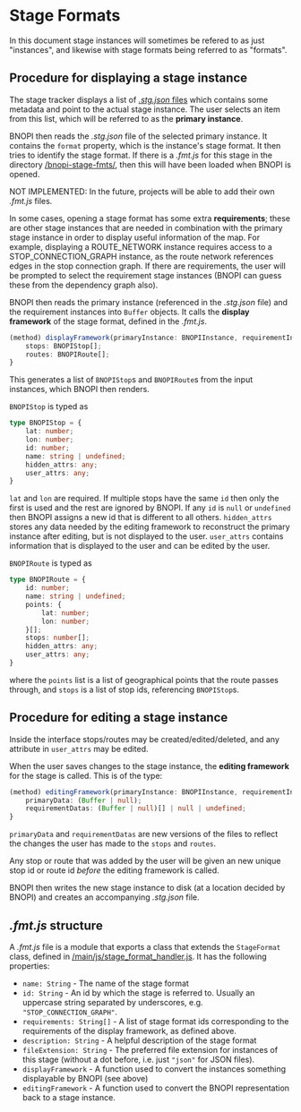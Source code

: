# Stage Formats

In this document stage instances will sometimes be refered to as just "instances", and likewise with stage formats being referred to as "formats".

## Procedure for displaying a stage instance

The stage tracker displays a list of [*.stg.json* files](/projects/test_project/) which contains some metadata and point to the actual stage instance. The user selects an item from this list, which will be referred to as the **primary instance**.

BNOPI then reads the *.stg.json* file of the selected primary instance. It contains the `format` property, which is the instance's stage format. It then tries to identify the stage format. If there is a *.fmt.js* for this stage in the directory [/bnopi-stage-fmts/](/bnopi-stage-fmts/), then this will have been loaded when BNOPI is opened.

NOT IMPLEMENTED: In the future, projects will be able to add their own *.fmt.js* files.

In some cases, opening a stage format has some extra **requirements**; these are other stage instances that are needed in combination with the primary stage instance in order to display useful information of the map. For example, displaying a ROUTE_NETWORK instance requires access to a STOP_CONNECTION_GRAPH instance, as the route network references edges in the stop connection graph. If there are requirements, the user will be prompted to select the requirement stage instances (BNOPI can guess these from the dependency graph also).

BNOPI then reads the primary instance (referenced in the *.stg.json* file) and the requirement instances into `Buffer` objects. It calls the **display framework** of the stage format, defined in the *.fmt.js*.

```typescript
(method) displayFramework(primaryInstance: BNOPIInstance, requirementInstances: BNOPIInstance[], stageFormatHandler: StageFormatHandler): {
	stops: BNOPIStop[];
	routes: BNOPIRoute[];
}
```
<!-- which is of the form

	displayFramework(primaryInstance: BNOPIInstance, requirementInstances: BNOPIInstance[], stageFormatHandler: StageFormatHandler): {
		stops: BNOPIStop[];
		routes: BNOPIRoute[];
	}

`Stop` is typed as
```
Stop: {
	lat: float,
	lon: float,
	id: int,
	name: String,
	hidden_attrs: Object,
	user_attrs: Object
}
```
`lat` and `lon` are required. If multiple stops have the same `id` then only the first is used and the rest are ignored by BNOPI. If any `id` is `null` or `undefined` then BNOPI assigns a new id that is different to all others. `hidden_attrs` stores any data needed by the editing framework to reconstruct the primary instance after editing, but is not displayed to the user. `user_attrs` contains information that is displayed to the user and can be edited by the user.

`Route` is typed as
```
Route: {
	id: int,
	name: String,
	points: {lat: float, lon: float}[],
	hidden_attrs: Object
	user_attrs: Object,
}
```
where the `points` list is a list of geographical points that the route passes through. -->

This generates a list of `BNOPIStop`s and `BNOPIRoute`s from the input instances, which BNOPI then renders.

`BNOPIStop` is typed as

```typescript
type BNOPIStop = {
	lat: number;
	lon: number;
	id: number;
	name: string | undefined;
	hidden_attrs: any;
	user_attrs: any;
}
```

`lat` and `lon` are required. If multiple stops have the same `id` then only the first is used and the rest are ignored by BNOPI. If any `id` is `null` or `undefined` then BNOPI assigns a new id that is different to all others. `hidden_attrs` stores any data needed by the editing framework to reconstruct the primary instance after editing, but is not displayed to the user. `user_attrs` contains information that is displayed to the user and can be edited by the user.

`BNOPIRoute` is typed as

```typescript
type BNOPIRoute = {
    id: number;
    name: string | undefined;
    points: {
        lat: number;
        lon: number;
    }[];
    stops: number[];
    hidden_attrs: any;
    user_attrs: any;
}
```

where the `points` list is a list of geographical points that the route passes through, and `stops` is a list of stop ids, referencing `BNOPIStop`s.


## Procedure for editing a stage instance

Inside the interface stops/routes may be created/edited/deleted, and any attribute in `user_attrs` may be edited.

When the user saves changes to the stage instance, the **editing framework** for the stage is called. This is of the type:

```typescript
(method) editingFramework(primaryInstance: BNOPIInstance, requirementInstances: BNOPIInstance[], stops: BNOPIStop[], routes: BNOPIRoute[], stageFormatHandler: StageFormatHandler): {
	primaryData: (Buffer | null);
	requirementDatas: (Buffer | null)[] | null | undefined;
}
```

`primaryData` and `requirementDatas` are new versions of the files to reflect the changes the user has made to the `stops` and `routes`.

Any stop or route that was added by the user will be given an new unique stop id or route id *before* the editing framework is called.

BNOPI then writes the new stage instance to disk (at a location decided by BNOPI) and creates an accompanying *.stg.json* file.

## *.fmt.js* structure
A *.fmt.js* file is a module that exports a class that extends the `StageFormat` class, defined in [/main/js/stage_format_handler.js](/main/js/stage_format_handler.js). It has the following properties:

+ `name: String` - The name of the stage format
+ `id: String` - An id by which the stage is referred to. Usually an uppercase string separated by underscores, e.g. `"STOP_CONNECTION_GRAPH"`.
+ `requirements: String[]` - A list of stage format ids corresponding to the requirements of the display framework, as defined above.
+ `description: String` - A helpful description of the stage format
+ `fileExtension: String` - The preferred file extension for instances of this stage (without a dot before, i.e. just `"json"` for JSON files).
+ `displayFramework` - A function used to convert the instances something displayable by BNOPI (see above)
+ `editingFramework` - A function used to convert the BNOPI representation back to a stage instance.